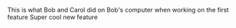 This is what Bob and Carol did on Bob's computer when working on the first feature
Super cool new feature